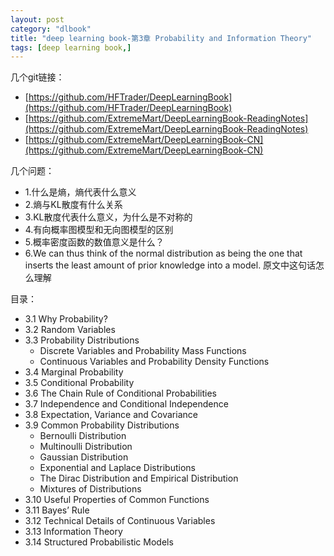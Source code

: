 ```yaml
---
layout: post
category: "dlbook"
title: "deep learning book-第3章 Probability and Information Theory"
tags: [deep learning book,]
---
```


几个git链接：

+ [https://github.com/HFTrader/DeepLearningBook](https://github.com/HFTrader/DeepLearningBook)
+ [https://github.com/ExtremeMart/DeepLearningBook-ReadingNotes](https://github.com/ExtremeMart/DeepLearningBook-ReadingNotes)
+ [https://github.com/ExtremeMart/DeepLearningBook-CN](https://github.com/ExtremeMart/DeepLearningBook-CN)

几个问题：
+ 1.什么是熵，熵代表什么意义
+ 2.熵与KL散度有什么关系
+ 3.KL散度代表什么意义，为什么是不对称的
+ 4.有向概率图模型和无向图模型的区别
+ 5.概率密度函数的数值意义是什么？
+ 6.We can thus think of the normal distribution as being the one that inserts the least amount of prior knowledge into a model. 原文中这句话怎么理解

目录：

+ 3.1 Why Probability?
+ 3.2 Random Variables
+ 3.3 Probability Distributions
	+ Discrete Variables and Probability Mass Functions
	+ Continuous Variables and Probability Density Functions
+ 3.4 Marginal Probability
+ 3.5 Conditional Probability
+ 3.6 The Chain Rule of Conditional Probabilities
+ 3.7 Independence and Conditional Independence
+ 3.8 Expectation, Variance and Covariance
+ 3.9 Common Probability Distributions
	+ Bernoulli Distribution
	+ Multinoulli Distribution
	+ Gaussian Distribution
	+ Exponential and Laplace Distributions
	+ The Dirac Distribution and Empirical Distribution
	+ Mixtures of Distributions
+ 3.10 Useful Properties of Common Functions
+ 3.11 Bayes’ Rule
+ 3.12 Technical Details of Continuous Variables
+ 3.13 Information Theory
+ 3.14 Structured Probabilistic Models

